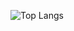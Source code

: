 ![Top Langs](https://github-readme-stats.vercel.app/api/top-langs/?username=acaippa&hide_progress=false)
